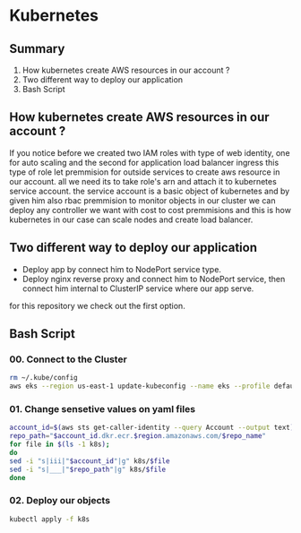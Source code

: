 # Kubernetes
## Summary
01. How kubernetes create AWS resources in our account ? 
02. Two different way to deploy our application
03. Bash Script

## How kubernetes create AWS resources in our account ? 
If you notice before we created two IAM roles with type of web identity,
one for auto scaling and the second for application load balancer ingress
this type of role let premmision for outside services to create aws resource in our account.
all we need its to take role's arn and attach it to kubernetes service account.
the service account is a basic object of kubernetes and by given him also rbac premmision to monitor
objects in our cluster we can deploy any controller we want with cost to cost premmisions
and this is how kubernetes in our case can scale nodes and create load balancer.

## Two different way to deploy our application

* Deploy app by connect him to NodePort service type.
* Deploy nginx reverse proxy and connect him to NodePort service,
then connect him internal to ClusterIP service where our app serve. 

for this repository we check out the first option.


## Bash Script
### 00. Connect to the Cluster
```bash
rm ~/.kube/config
aws eks --region us-east-1 update-kubeconfig --name eks --profile default
```
### 01. Change sensetive values on yaml files
```bash
account_id=$(aws sts get-caller-identity --query Account --output text)
repo_path="$account_id.dkr.ecr.$region.amazonaws.com/$repo_name"
for file in $(ls -1 k8s); 
do
sed -i "s|iii|"$account_id"|g" k8s/$file
sed -i "s|___|"$repo_path"|g" k8s/$file
done
```
### 02. Deploy our objects
```bash
kubectl apply -f k8s
```
